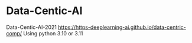 # Data-Centic-AI
Data-Centic-AI-2021
https://https-deeplearning-ai.github.io/data-centric-comp/
Using python 3.10 or 3.11